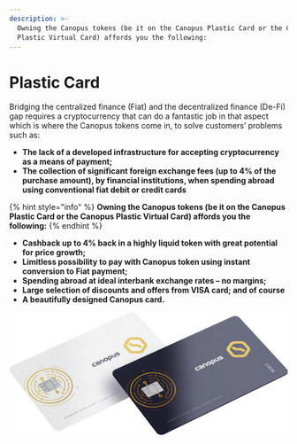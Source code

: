 ```yaml
---
description: >-
  Owning the Canopus tokens (be it on the Canopus Plastic Card or the Canopus
  Plastic Virtual Card) affords you the following:
---
```


# Plastic Card

Bridging the centralized finance \(Fiat\) and the decentralized finance \(De-Fi\) gap requires a cryptocurrency that can do a fantastic job in that aspect which is where the Canopus tokens come in, to solve customers’ problems such as:

* **The lack of a developed infrastructure for accepting cryptocurrency as a means of payment;** 
* **The collection of significant foreign exchange fees \(up to 4% of the purchase amount\), by financial institutions, when spending abroad using conventional fiat debit or credit cards**

{% hint style="info" %}
**Owning the Canopus tokens \(be it on the Canopus Plastic Card or the Canopus Plastic Virtual Card\) affords you the following:**
{% endhint %}

* **Cashback up to 4% back in a highly liquid token with great potential for price growth;** 
* **Limitless possibility to pay with Canopus token using instant conversion to Fiat payment;** 
* **Spending abroad at ideal interbank exchange rates – no margins;** 
* **Large selection of discounts and offers from VISA card; and of course** 
* **A beautifully designed Canopus card.**

![Canopus Plastic Card Design](../.gitbook/assets/image%20%282%29.png)

